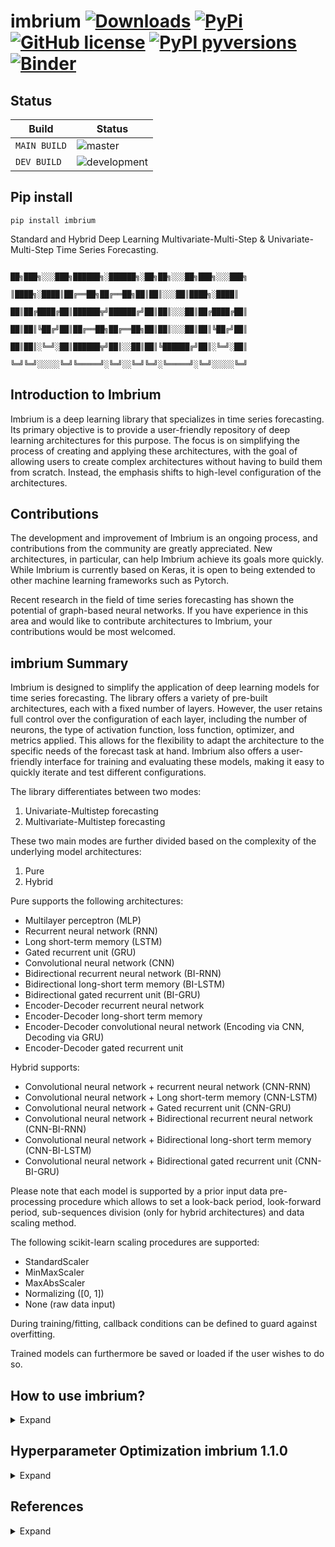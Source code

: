 # imbrium [![Downloads](https://pepy.tech/badge/imbrium)](https://pepy.tech/project/imbrium) [![PyPi](https://img.shields.io/pypi/v/imbrium.svg?color=blue)](https://pypi.org/project/imbrium/) [![GitHub license](https://img.shields.io/github/license/maxmekiska/Imbrium?color=black)](https://github.com/maxmekiska/Imbrium/blob/main/LICENSE) [![PyPI pyversions](https://img.shields.io/pypi/pyversions/imbrium.svg)](https://pypi.python.org/project/imbrium/) [![Binder](https://mybinder.org/badge_logo.svg)](https://mybinder.org/v2/gh/maxmekiska/ImbriumTesting-Demo/main?labpath=TestImbrium.ipynb)
 
## Status

| Build | Status|
|---|---|
| `MAIN BUILD`  |  ![master](https://github.com/maxmekiska/imbrium/actions/workflows/main.yml/badge.svg?branch=main) |
|  `DEV BUILD`   |  ![development](https://github.com/maxmekiska/imbrium/actions/workflows/main.yml/badge.svg?branch=development) |

## Pip install

```shell
pip install imbrium
```

Standard and Hybrid Deep Learning Multivariate-Multi-Step & Univariate-Multi-Step
Time Series Forecasting.


                          ██╗███╗░░░███╗██████╗░██████╗░██╗██╗░░░██╗███╗░░░███╗
                            ║████╗░████║██╔══██╗██╔══██╗██║██║░░░██║████╗░████║
                          ██║██╔████╔██║██████╦╝██████╔╝██║██║░░░██║██╔████╔██║
                          ██║██║╚██╔╝██║██╔══██╗██╔══██╗██║██║░░░██║██║╚██╔╝██║
                          ██║██║░╚═╝░██║██████╦╝██║░░██║██║╚██████╔╝██║░╚═╝░██║
                          ╚═╝╚═╝░░░░░╚═╝╚═════╝░╚═╝░░╚═╝╚═╝░╚═════╝░╚═╝░░░░░╚═╝


## Introduction to Imbrium

Imbrium is a deep learning library that specializes in time series forecasting. Its primary objective is to provide a user-friendly repository of deep learning architectures for this purpose. The focus is on simplifying the process of creating and applying these architectures, with the goal of allowing users to create complex architectures without having to build them from scratch. Instead, the emphasis shifts to high-level configuration of the architectures.

## Contributions

The development and improvement of Imbrium is an ongoing process, and contributions from the community are greatly appreciated. New architectures, in particular, can help Imbrium achieve its goals more quickly. While Imbrium is currently based on Keras, it is open to being extended to other machine learning frameworks such as Pytorch.

Recent research in the field of time series forecasting has shown the potential of graph-based neural networks. If you have experience in this area and would like to contribute architectures to Imbrium, your contributions would be most welcomed.

## imbrium Summary

Imbrium is designed to simplify the application of deep learning models for time series forecasting. The library offers a variety of pre-built architectures, each with a fixed number of layers. However, the user retains full control over the configuration of each layer, including the number of neurons, the type of activation function, loss function, optimizer, and metrics applied. This allows for the flexibility to adapt the architecture to the specific needs of the forecast task at hand. Imbrium also offers a user-friendly interface for training and evaluating these models, making it easy to quickly iterate and test different configurations.


The library differentiates between two
modes:

1. Univariate-Multistep forecasting
2. Multivariate-Multistep forecasting

These two main modes are further divided based on the complexity of the underlying model architectures:

1. Pure
2. Hybrid

Pure supports the following architectures:

- Multilayer perceptron (MLP)
- Recurrent neural network (RNN)
- Long short-term memory (LSTM)
- Gated recurrent unit (GRU)
- Convolutional neural network (CNN)
- Bidirectional recurrent neural network (BI-RNN)
- Bidirectional long-short term memory (BI-LSTM)
- Bidirectional gated recurrent unit (BI-GRU)
- Encoder-Decoder recurrent neural network
- Encoder-Decoder long-short term memory
- Encoder-Decoder convolutional neural network (Encoding via CNN, Decoding via GRU)
- Encoder-Decoder gated recurrent unit

Hybrid supports:

- Convolutional neural network + recurrent neural network (CNN-RNN)
- Convolutional neural network + Long short-term memory (CNN-LSTM)
- Convolutional neural network + Gated recurrent unit (CNN-GRU)
- Convolutional neural network + Bidirectional recurrent neural network (CNN-BI-RNN)
- Convolutional neural network + Bidirectional long-short term memory (CNN-BI-LSTM)
- Convolutional neural network + Bidirectional gated recurrent unit (CNN-BI-GRU)

Please note that each model is supported by a prior input data pre-processing procedure which allows to set a look-back period, look-forward period, sub-sequences division (only for hybrid architectures) and data scaling method.

The following scikit-learn scaling procedures are supported:

- StandardScaler
- MinMaxScaler
- MaxAbsScaler
- Normalizing ([0, 1])
- None (raw data input)

During training/fitting, callback conditions can be defined to guard against
overfitting.

Trained models can furthermore be saved or loaded if the user wishes to do so.

## How to use imbrium?

<details>
  <summary>Expand</summary>
  <br>

Attention: Typing has been left in the below examples to ease the configuration readability.

#### Version updates:

##### Version >= 1.2.0

Version 1.2.0 started supporting tensor board dashboards: https://www.tensorflow.org/tensorboard/get_started

##### Version >= 1.3.0

Version 1.3.0 started supporting adjustable layer depth configurations for all architectures. If you wish to adjust the layer depth, please make sure to include a custom layer_config accounting for the correct number of layers. The last layer cannot contain a dropout parameter -> tuple needs to be of length 3: (neurons, activation, regularization).

### `Univariate Models`:

1. Univariate-Multistep forecasting - Pure architectures

```python
from imbrium.predictors.univarpure import PureUni

predictor = PureUni(
                    steps_past: int,
                    steps_future: int,
                    data = pd.DataFrame(),
                    scale: str = ''
                   )

# Choose between one of the architectures:

predictor.create_mlp(
                     optimizer: str = 'adam',
                     optimizer_args: dict = None,
                     loss: str = 'mean_squared_error',
                     metrics: str = 'mean_squared_error',
                     dense_block_one: int = 1,
                     dense_block_two: int = 1,
                     dense_block_three: int = 1,
                     layer_config: dict =
                     {
                      'layer0': (50, 'relu', 0.0, 0.0), # (neurons, activation, regularization, dropout)
                      'layer1': (25,'relu', 0.0, 0.0), # (neurons, activation, regularization, dropout)
                      'layer2': (25, 'relu', 0.0) # (neurons, activation, regularization)
                      }
                    )

predictor.create_rnn(
                     optimizer: str = 'adam',
                     optimizer_args: dict = None,
                     loss: str = 'mean_squared_error',
                     metrics: str = 'mean_squared_error',
                     rnn_block_one: int = 1,
                     rnn_block_two: int = 1,
                     rnn_block_three: int = 1,
                     layer_config: dict = 
                     {
                      'layer0': (40, 'relu', 0.0, 0.0), # (neurons, activation, regularization, dropout)
                      'layer1': (50,'relu', 0.0, 0.0), # (neurons, activation, regularization, dropout)
                      'layer2': (50, 'relu', 0.0) # (neurons, activation, regularization)
                     }
                    )

predictor.create_lstm(
                      optimizer: str = 'adam',
                      optimizer_args: dict = None,
                      loss: str = 'mean_squared_error',
                      metrics: str = 'mean_squared_error',
                      lstm_block_one: int = 1,
                      lstm_block_two: int = 1,
                      lstm_block_three: int = 1,
                      layer_config: dict =
                      {
                        'layer0': (40, 'relu', 0.0, 0.0), # (neurons, activation, regularization, dropout)
                        'layer1': (50,'relu', 0.0, 0.0), # (neurons, activation, regularization, dropout)
                        'layer2': (50, 'relu', 0.0) # (neurons, activation, regularization)
                      }
                     )

predictor.create_gru(
                     optimizer: str = 'adam',
                     optimizer_args: dict = None,
                     loss: str = 'mean_squared_error',
                     metrics: str = 'mean_squared_error',
                     gru_block_one: int = 1,
                     gru_block_two: int = 1,
                     gru_block_three: int = 1,
                     layer_config: dict =
                     {
                      'layer0': (40, 'relu', 0.0, 0.0), # (neurons, activation, regularization, dropout)
                      'layer1': (50,'relu', 0.0, 0.0), # (neurons, activation, regularization, dropout)
                      'layer2': (50, 'relu', 0.0) # (neurons, activation, regularization)
                     }
                    )

predictor.create_cnn(
                     optimizer: str = 'adam',
                     optimizer_args: dict = None,
                     loss: str = 'mean_squared_error',
                     metrics: str = 'mean_squared_error',
                     conv_block_one: int = 1,
                     conv_block_two: int = 1,
                     dense_block_one: int = 1,
                     layer_config: dict =
                     {
                      'layer0': (64, 1, 'relu', 0.0, 0.0), # (filter_size, kernel_size, activation, regularization, dropout)
                      'layer1': (32, 1, 'relu', 0.0, 0.0), # (filter_size, kernel_size, activation, regularization, dropout)
                      'layer2': (2), # (pool_size)
                      'layer3': (50, 'relu', 0.0) # (neurons, activation, regularization)
                     }
                    )

predictor.create_birnn(
                       optimizer: str = 'adam',
                       optimizer_args: dict = None,
                       loss: str = 'mean_squared_error',
                       metrics: str = 'mean_squared_error',
                       birnn_block_one: int = 1,
                       rnn_block_one: int = 1,
                       layer_config: dict =
                       {
                        'layer0': (50, 'relu', 0.0, 0.0), # (neurons, activation, regularization, dropout)
                        'layer1': (50, 'relu', 0.0) # (neurons, activation, regularization)
                       }
                      )

predictor.create_bilstm(
                        optimizer: str = 'adam', 
                        optimizer_args: dict = None,
                        loss: str = 'mean_squared_error',
                        metrics: str = 'mean_squared_error',
                        bilstm_block_one: int = 1,
                        lstm_block_one: int = 1,
                        layer_config: dict = 
                        {
                          'layer0': (50, 'relu', 0.0, 0.0), # (neurons, activation, regularization, dropout)
                          'layer1': (50, 'relu', 0.0) # (neurons, activation, regularization)
                        }
                       )

predictor.create_bigru(
                       optimizer: str = 'adam',
                       optimizer_args: dict = None,
                       loss: str = 'mean_squared_error',
                       metrics: str = 'mean_squared_error',
                       bigru_block_one: int = 1,
                       gru_block_one: int = 1,
                       layer_config: dict = 
                       {
                        'layer0': (50, 'relu', 0.0, 0.0), # (neurons, activation, regularization, dropout)
                        'layer1': (50, 'relu', 0.0) # (neurons, activation, regularization)
                       }
                      )

predictor.create_encdec_rnn(
                            optimizer: str = 'adam',
                            optimizer_args: dict = None,
                            loss: str = 'mean_squared_error',
                            metrics: str = 'mean_squared_error',
                            enc_rnn_block_one: int = 1,
                            enc_rnn_block_two: int = 1,
                            dec_rnn_block_one: int = 1,
                            dec_rnn_block_two: int = 1,
                            layer_config: dict =
                            {
                              'layer0': (100, 'relu', 0.0, 0.0), # (neurons, activation, regularization, dropout)
                              'layer1': (50, 'relu', 0.0, 0.0), # (neurons, activation, regularization, dropout)
                              'layer2': (50, 'relu', 0.0, 0.0),  # (neurons, activation, regularization, dropout)
                              'layer3': (100, 'relu', 0.0) # (neurons, activation, regularization)
                            }
                           )

predictor.create_encdec_lstm(
                             optimizer: str = 'adam',
                             optimizer_args: dict = None,
                             loss: str = 'mean_squared_error',
                             metrics: str = 'mean_squared_error',
                             enc_lstm_block_one: int = 1,
                             enc_lstm_block_two: int = 1,
                             dec_lstm_block_one: int = 1,
                             dec_lstm_block_two: int = 1,
                             layer_config: dict = 
                             {
                              'layer0': (100, 'relu', 0.0, 0.0), # (neurons, activation, regularization, dropout)
                              'layer1': (50, 'relu', 0.0, 0.0), # (neurons, activation, regularization, dropout)
                              'layer2': (50, 'relu', 0.0, 0.0), # (neurons, activation, regularization, dropout)
                              'layer3': (100, 'relu', 0.0) # (neurons, activation, regularization)
                             }
                            )

predictor.create_encdec_cnn(
                            optimizer: str = 'adam',
                            optimizer_args: dict = None,
                            loss: str = 'mean_squared_error',
                            metrics: str = 'mean_squared_error',
                            enc_conv_block_one: int = 1,
                            enc_conv_block_two: int = 1,
                            dec_gru_block_one: int = 1,
                            dec_gru_block_two: int = 1,
                            layer_config: dict = 
                            {
                              'layer0': (64, 1, 'relu', 0.0, 0.0), # (filter_size, kernel_size, activation, regularization, dropout)
                              'layer1': (32, 1, 'relu', 0.0, 0.0), # (filter_size, kernel_size, activation, regularization, dropout)
                              'layer2': (2), # (pool_size)
                              'layer3': (50, 'relu', 0.0, 0.0), # (neurons, activation, regularization, dropout)
                              'layer4': (100, 'relu', 0.0)  # (neurons, activation, regularization)
                            }
                          )

predictor.create_encdec_gru(
                            optimizer: str = 'adam',
                            optimizer_args: dict = None,
                            loss: str = 'mean_squared_error',
                            metrics: str = 'mean_squared_error',
                            enc_gru_block_one: int = 1,
                            enc_gru_block_two: int = 1,
                            dec_gru_block_one: int = 1,
                            dec_gru_block_two: int = 1,
                            layer_config: dict = 
                            {
                              'layer0': (100, 'relu', 0.0, 0.0), # (neurons, activation, regularization, dropout)
                              'layer1': (50, 'relu', 0.0, 0.0), # (neurons, activation, regularization, dropout)
                              'layer2': (50, 'relu', 0.0, 0.0), # (neurons, activation, regularization, dropout)
                              'layer3': (100, 'relu', 0.0) # (neurons, activation, regularization)
                            }
                          )

# Fit the predictor object - more callback settings at:

# https://www.tensorflow.org/api_docs/python/tf/keras/callbacks/EarlyStopping

predictor.fit_model(
                    epochs: int,
                    show_progress: int = 1,
                    validation_split: float = 0.20,
                    board: bool = True, # record training progress in tensorboard
                    monitor='loss', 
                    patience=3
                   )

# Have a look at the model performance
predictor.show_performance(metric_name: str = None) # optionally plot metric name against loss

# Make a prediction based on new unseen data
predictor.predict(data)

# Safe your model:
predictor.save_model()

# Load a model:
# Step 1: initialize a new predictor object with same characteristics as model to load
# Step 2: Do not pass in any data
# Step 3: Invoke the method load_model()
# optional Step 4: Use the setter method set_model_id(name: str) to give model a name

loading_predictor = PureUni(steps_past: int, steps_future: int)
loading_predictor.load_model(location: str)
loading_predictor.set_model_id(name: str)
```

2. Univariate-Multistep forecasting - Hybrid architectures

```python
from imbrium.predictors.univarhybrid import HybridUni

predictor = HybridUni(
                      sub_seq: int,
                      steps_past: int,
                      steps_future: int, data = pd.DataFrame(),
                      scale: str = ''
                     )

# Choose between one of the architectures:

predictor.create_cnnrnn(
                        optimizer: str = 'adam',
                        optimizer_args: dict = None,
                        loss: str = 'mean_squared_error',
                        metrics: str = 'mean_squared_error',
                        conv_block_one: int = 1,
                        conv_block_two: int = 1,
                        rnn_block_one: int = 1,
                        rnn_block_two: int = 1,
                        layer_config = 
                        {
                          'layer0': (64, 1, 'relu', 0.0, 0.0),  # (filter_size, kernel_size, activation, regularization, dropout)
                          'layer1': (32, 1, 'relu', 0.0, 0.0), # (filter_size, kernel_size, activation, regularization, dropout)
                          'layer2': (2), # (pool_size)
                          'layer3': (50,'relu', 0.0, 0.0), # (neurons, activation, regularization, dropout)
                          'layer4': (25, 'relu', 0.0, 0.0) # (neurons, activation, regularization, dropout)
                        }
                      )

predictor.create_cnnlstm(
                         optimizer: str = 'adam', 
                         optimizer_args: dict = None,
                         loss: str = 'mean_squared_error',
                         metrics: str = 'mean_squared_error',
                         conv_block_one: int = 1,
                         conv_block_two: int = 1,
                         lstm_block_one: int = 1,
                         lstm_block_two: int = 1,
                         layer_config = 
                        {
                          'layer0': (64, 1, 'relu', 0.0, 0.0),  # (filter_size, kernel_size, activation, regularization, dropout)
                          'layer1': (32, 1, 'relu', 0.0, 0.0), # (filter_size, kernel_size, activation, regularization, dropout)
                          'layer2': (2), # (pool_size)
                          'layer3': (50, 'relu', 0.0, 0.0), # (neurons, activation, regularization, dropout)
                          'layer4': (25, 'relu', 0.0) # (neurons, activation, regularization)
                        }
                      )

predictor.create_cnngru(
                        optimizer: str = 'adam',
                        optimizer_args: dict = None,
                        loss: str = 'mean_squared_error',
                        metrics: str = 'mean_squared_error',
                        conv_block_one: int = 1,
                        conv_block_two: int = 1,
                        gru_block_one: int = 1,
                        gru_block_two: int = 1,
                        layer_config =
                        {
                          'layer0': (64, 1, 'relu', 0.0, 0.0), # (filter_size, kernel_size, activation, regularization, dropout)
                          'layer1': (32, 1, 'relu', 0.0, 0.0), # (filter_size, kernel_size, activation, regularization, dropout)
                          'layer2': (2), # (pool_size)
                          'layer3': (50, 'relu', 0.0, 0.0), # (neurons, activation, regularization, dropout)
                          'layer4': (25, 'relu', 0.0) # (neurons, activation, regularization)
                        }
                      )

predictor.create_cnnbirnn(
                          optimizer: str = 'adam',
                          optimizer_args: dict = None,
                          loss: str = 'mean_squared_error',
                          metrics: str = 'mean_squared_error',
                          conv_block_one: int = 1,
                          conv_block_two: int = 1,
                          birnn_block_one: int = 1,
                          rnn_block_one: int = 1,
                          layer_config =
                          {
                            'layer0': (64, 1, 'relu', 0.0, 0.0), # (filter_size, kernel_size, activation, regularization, dropout)
                            'layer1': (32, 1, 'relu', 0.0, 0.0), # (filter_size, kernel_size, activation, regularization, dropout)
                            'layer2': (2), # (pool_size)
                            'layer3': (50, 'relu', 0.0, 0.0), # (neurons, activation, regularization, dropout)
                            'layer4': (25, 'relu', 0.0) # (neurons, activation, regularization)
                          }
                        )

predictor.create_cnnbilstm(
                           optimizer: str = 'adam',
                           optimizer_args: dict = None,
                           loss: str = 'mean_squared_error',
                           metrics: str = 'mean_squared_error',
                           conv_block_one: int = 1,
                           conv_block_two: int = 1,
                           bilstm_block_one: int = 1,
                           lstm_block_one: int = 1,
                           layer_config =
                           {
                            'layer0': (64, 1, 'relu', 0.0, 0.0), # (filter_size, kernel_size, activation, regularization, dropout)
                            'layer1': (32, 1, 'relu', 0.0, 0.0), # (filter_size, kernel_size, activation, regularization, dropout)
                            'layer2': (2), # (pool_size)
                            'layer3': (50, 'relu', 0.0, 0.0), # (neurons, activation, regularization, dropout)
                            'layer4': (25, 'relu', 0.0) # (neurons, activation, regularization)
                            }
                          )

predictor.create_cnnbigru(
                          optimizer: str = 'adam',
                          optimizer_args: dict = None,
                          loss: str = 'mean_squared_error',
                          metrics: str = 'mean_squared_error',
                          conv_block_one: int = 1,
                          conv_block_two: int = 1,
                          bigru_block_one: int = 1,
                          gru_block_one: int = 1,
                          layer_config =
                          {
                            'layer0': (64, 1, 'relu', 0.0, 0.0), # (filter_size, kernel_size, activation, regularization, dropout)
                            'layer1': (32, 1, 'relu', 0.0, 0.0), # (filter_size, kernel_size, activation, regularization, dropout)
                            'layer2': (2), # (pool_size)
                            'layer3': (50, 'relu', 0.0, 0.0), # (neurons, activation, regularization, dropout)
                            'layer4': (25, 'relu', 0.0) # (neurons, activation, regularization)
                          }
                        )

# Fit the predictor object - more callback settings at:

# https://www.tensorflow.org/api_docs/python/tf/keras/callbacks/EarlyStopping

predictor.fit_model(
                    epochs: int,
                    show_progress: int = 1,
                    validation_split: float = 0.20,
                    board: bool = True, # record training progress in tensorboard
                    monitor='loss',
                    patience=3
                    )

# Have a look at the model performance
predictor.show_performance(metric_name: str = None) # optionally plot metric name against loss

# Make a prediction based on new unseen data
predictor.predict(data: array)

# Safe your model:
predictor.save_model()

# Load a model:
# Step 1: initialize a new predictor object with same characteristics as model to load
# Step 2: Do not pass in any data
# Step 3: Invoke the method load_model()
# optional Step 4: Use the setter method set_model_id(name: str) to give model a name

loading_predictor =  HybridUni(sub_seq: int, steps_past: int, steps_future: int)
loading_predictor.load_model(location: str)
loading_predictor.set_model_id(name: str)
```

### `Multivariate Models`:

1. Multivariate-Multistep forecasting - Pure architectures

```python
from imbrium.predictors.multivarpure import PureMulti

# please make sure that the target feature is the first variable in the feature list
predictor = PureMulti(steps_past: int, steps_future: int, data = DataFrame(), features = [], scale: str = '')

# Choose between one of the architectures:

predictor.create_mlp(
                     optimizer: str = 'adam',
                     optimizer_args: dict = None,
                     loss: str = 'mean_squared_error',
                     metrics: str = 'mean_squared_error',
                     dense_block_one: int = 1,
                     dense_block_two: int = 1,
                     dense_block_three: int = 1,
                     layer_config: dict =
                     {
                      'layer0': (50, 'relu', 0.0, 0.0), # (neurons, activation, regularization, dropout)
                      'layer1': (25,'relu', 0.0, 0.0), # (neurons, activation, regularization, dropout)
                      'layer2': (25, 'relu', 0.0) # (neurons, activation, regularization)
                     }
                    )

predictor.create_rnn(
                     optimizer: str = 'adam',
                     optimizer_args: dict = None,
                     loss: str = 'mean_squared_error',
                     metrics: str = 'mean_squared_error',
                     rnn_block_one: int = 1,
                     rnn_block_two: int = 1,
                     rnn_block_three: int = 1,
                     layer_config: dict = 
                     {
                      'layer0': (40, 'relu', 0.0, 0.0), # (neurons, activation, regularization, dropout)
                      'layer1': (50,'relu', 0.0, 0.0), # (neurons, activation, regularization, dropout)
                      'layer2': (50, 'relu', 0.0) # (neurons, activation, regularization)
                     }
                    )

predictor.create_lstm(
                      optimizer: str = 'adam',
                      optimizer_args: dict = None,
                      loss: str = 'mean_squared_error',
                      metrics: str = 'mean_squared_error',
                      lstm_block_one: int = 1,
                      lstm_block_two: int = 1,
                      lstm_block_three: int = 1,
                      layer_config: dict =
                      {
                        'layer0': (40, 'relu', 0.0, 0.0), # (neurons, activation, regularization, dropout)
                        'layer1': (50,'relu', 0.0, 0.0),  # (neurons, activation, regularization, dropout)
                        'layer2': (50, 'relu', 0.0) # (neurons, activation, regularization)
                      }
                    )

predictor.create_gru(
                     optimizer: str = 'adam',
                     optimizer_args: dict = None,
                     loss: str = 'mean_squared_error',
                     metrics: str = 'mean_squared_error',
                     gru_block_one: int = 1,
                     gru_block_two: int = 1,
                     gru_block_three: int = 1,
                     layer_config: dict =
                     {
                      'layer0': (40, 'relu', 0.0, 0.0), # (neurons, activation, regularization, dropout)
                      'layer1': (50,'relu', 0.0, 0.0), # (neurons, activation, regularization, dropout)
                      'layer2': (50, 'relu', 0.0) # (neurons, activation, regularization)
                     } 
                    )

predictor.create_cnn(
                     optimizer: str = 'adam',
                     optimizer_args: dict = None,
                     loss: str = 'mean_squared_error',
                     metrics: str = 'mean_squared_error',
                     conv_block_one: int = 1,
                     conv_block_two: int = 1,
                     dense_block_one: int = 1,
                     layer_config: dict =
                     {
                      'layer0': (64, 1, 'relu', 0.0, 0.0), # (filter_size, kernel_size, activation, regularization, dropout)
                      'layer1': (32, 1, 'relu', 0.0, 0.0), # (filter_size, kernel_size, activation, regularization, dropout)
                      'layer2': (2), # (pool_size)
                      'layer3': (50, 'relu', 0.0) # (neurons, activation, regularization)
                     }
                    )

predictor.create_birnn(
                       optimizer: str = 'adam',
                       optimizer_args: dict = None,
                       loss: str = 'mean_squared_error',
                       metrics: str = 'mean_squared_error',
                       birnn_block_one: int = 1,
                       rnn_block_one: int = 1,
                       layer_config: dict =
                       {
                        'layer0': (50, 'relu', 0.0, 0.0), # (neurons, activation, regularization, dropout)
                        'layer1': (50, 'relu', 0.0) # (neurons, activation, regularization)
                       }
                      )

predictor.create_bilstm(
                        optimizer: str = 'adam',
                        optimizer_args: dict = None,
                        loss: str = 'mean_squared_error',
                        metrics: str = 'mean_squared_error',
                        bilstm_block_one: int = 1,
                        lstm_block_one: int = 1,
                        layer_config: dict =
                        {
                          'layer0': (50, 'relu', 0.0, 0.0), # (neurons, activation, regularization, dropout)
                          'layer1': (50, 'relu', 0.0) # (neurons, activation, regularization)
                        }
                      )

predictor.create_bigru(
                       optimizer: str = 'adam',
                       optimizer_args: dict = None,
                       loss: str = 'mean_squared_error',
                       metrics: str = 'mean_squared_error',
                       bigru_block_one: int = 1,
                       gru_block_one: int = 1,
                       layer_config: dict =
                       {
                        'layer0': (50, 'relu', 0.0, 0.0), # (neurons, activation, regularization, dropout)
                        'layer1': (50, 'relu', 0.0) # (neurons, activation, regularization)
                       }
                      )

predictor.create_encdec_rnn(
                            optimizer: str = 'adam',
                            optimizer_args: dict = None,
                            loss: str = 'mean_squared_error',
                            metrics: str = 'mean_squared_error',
                            enc_rnn_block_one: int = 1,
                            enc_rnn_block_two: int = 1,
                            dec_rnn_block_one: int = 1,
                            dec_rnn_block_two: int = 1,
                            layer_config: dict =
                            {
                              'layer0': (100, 'relu', 0.0, 0.0), # (neurons, activation, regularization, dropout)
                              'layer1': (50, 'relu', 0.0, 0.0), # (neurons, activation, regularization, dropout)
                              'layer2': (50, 'relu', 0.0, 0.0), # (neurons, activation, regularization, dropout)
                              'layer3': (100, 'relu', 0.0) # (neurons, activation, regularization)
                            }
                          )

predictor.create_encdec_lstm(
                             optimizer: str = 'adam',
                             optimizer_args: dict = None,
                             loss: str = 'mean_squared_error',
                             metrics: str = 'mean_squared_error',
                             enc_lstm_block_one: int = 1,
                             enc_lstm_block_two: int = 1,
                             dec_lstm_block_one: int = 1,
                             dec_lstm_block_two: int = 1,
                             layer_config: dict =
                             {
                              'layer0': (100, 'relu', 0.0, 0.0), # (neurons, activation, regularization, dropout)
                              'layer1': (50, 'relu', 0.0, 0.0), # (neurons, activation, regularization, dropout)
                              'layer2': (50, 'relu', 0.0, 0.0), # (neurons, activation, regularization, dropout)
                              'layer3': (100, 'relu', 0.0) # (neurons, activation, regularization)
                             }
                            )

predictor.create_encdec_cnn(
                            optimizer: str = 'adam',
                            optimizer_args: dict = None,
                            loss: str = 'mean_squared_error',
                            metrics: str = 'mean_squared_error',
                            enc_conv_block_one: int = 1,
                            enc_conv_block_two: int = 1,
                            dec_gru_block_one: int = 1,
                            dec_gru_block_two: int = 1,
                            layer_config: dict =
                            {
                              'layer0': (64, 1, 'relu', 0.0, 0.0), # (filter_size, kernel_size, activation, regularization, dropout)
                              'layer1': (32, 1, 'relu', 0.0, 0.0), # (filter_size, kernel_size, activation, regularization, dropout)
                              'layer2': (2), # (pool_size)
                              'layer3': (50, 'relu', 0.0, 0.0), # (neurons, activation, regularization, dropout)
                              'layer4': (100, 'relu', 0.0) # (neurons, activation, regularization)
                            }
                          )

predictor.create_encdec_gru(
                            optimizer: str = 'adam',
                            optimizer_args: dict = None,
                            loss: str = 'mean_squared_error',
                            metrics: str = 'mean_squared_error',
                            enc_gru_block_one: int = 1,
                            enc_gru_block_two: int = 1,
                            dec_gru_block_one: int = 1,
                            dec_gru_block_two: int = 1,
                            layer_config: dict =
                            {
                              'layer0': (100, 'relu', 0.0, 0.0), # (neurons, activation, regularization, dropout)
                              'layer1': (50, 'relu', 0.0, 0.0), # (neurons, activation, regularization, dropout)
                              'layer2': (50, 'relu', 0.0, 0.0), # (neurons, activation, regularization, dropout)
                              'layer3': (100, 'relu', 0.0) # (neurons, activation, regularization)
                            }
                          )

# Fit the predictor object - more callback settings at:

# https://www.tensorflow.org/api_docs/python/tf/keras/callbacks/EarlyStopping

predictor.fit_model(
                    epochs: int,
                    show_progress: int = 1,
                    validation_split: float = 0.20,
                    board: bool = True, # record training progress in tensorboard
                    monitor='loss',
                    patience=3
                  )

# Have a look at the model performance
predictor.show_performance(metric_name: str = None) # optionally plot metric name against loss

# Make a prediction based on new unseen data
predictor.predict(data: array)

# Safe your model:
predictor.save_model()

# Load a model:
# Step 1: initialize a new predictor object with same characteristics as model to load
# Step 2: Do not pass in any data
# Step 3: Invoke the method load_model()
# optional Step 4: Use the setter method set_model_id(name: str) to give model a name

loading_predictor = PureMulti(steps_past: int, steps_future: int)
loading_predictor.load_model(location: str)
loading_predictor.set_model_id(name: str)
```
2. Multivariate-Multistep forecasting - Hybrid architectures

```python
from imbrium.predictors.multivarhybrid import HybridMulti

# please make sure that the target feature is the first variable in the feature list
predictor = HybridMulti(sub_seq: int, steps_past: int, steps_future: int, data = DataFrame(), features:list = [], scale: str = '')

# Choose between one of the architectures:

predictor.create_cnnrnn(
                        optimizer: str = 'adam',
                        optimizer_args: dict = None,
                        loss: str = 'mean_squared_error',
                        metrics: str = 'mean_squared_error',
                        conv_block_one: int = 1,
                        conv_block_two: int = 1,
                        rnn_block_one: int = 1,
                        rnn_block_two: int = 1,
                        layer_config =
                        {
                          'layer0': (64, 1, 'relu', 0.0, 0.0), # (filter_size, kernel_size, activation, regularization, dropout)
                          'layer1': (32, 1, 'relu', 0.0, 0.0), # (filter_size, kernel_size, activation, regularization, dropout)
                          'layer2': (2), # (pool_size)
                          'layer3': (50, 'relu', 0.0, 0.0), # (neurons, activation, regularization, dropout)
                          'layer4': (25, 'relu', 0.0) # (neurons, activation, regularization)
                        }
                      )

predictor.create_cnnlstm(
                         optimizer: str = 'adam',
                         optimizer_args: dict = None,
                         loss: str = 'mean_squared_error',
                         metrics: str = 'mean_squared_error',
                         conv_block_one: int = 1,
                         conv_block_two: int = 1,
                         lstm_block_one: int = 1,
                         lstm_block_two: int = 1,
                         layer_config =
                         {
                          'layer0': (64, 1, 'relu', 0.0, 0.0), # (filter_size, kernel_size, activation, regularization, dropout)
                          'layer1': (32, 1, 'relu', 0.0, 0.0), # (filter_size, kernel_size, activation, regularization, dropout)
                          'layer2': (2), # (pool_size)
                          'layer3': (50, 'relu', 0.0, 0.0), # (neurons, activation, regularization, dropout)
                          'layer4': (25, 'relu', 0.0) # (neurons, activation, regularization)
                         }
                        )

predictor.create_cnngru(
                        optimizer: str = 'adam',
                        optimizer_args: dict = None,
                        loss: str = 'mean_squared_error',
                        metrics: str = 'mean_squared_error',
                        conv_block_one: int = 1,
                        conv_block_two: int = 1,
                        gru_block_one: int = 1,
                        gru_block_two: int = 1,
                        layer_config =
                        {
                          'layer0': (64, 1, 'relu', 0.0, 0.0), # (filter_size, kernel_size, activation, regularization, dropout)
                          'layer1': (32, 1, 'relu', 0.0, 0.0), # (filter_size, kernel_size, activation, regularization, dropout)
                          'layer2': (2), # (pool_size)
                          'layer3': (50, 'relu', 0.0, 0.0), # (neurons, activation, regularization, dropout)
                          'layer4': (25, 'relu', 0.0) # (neurons, activation, regularization)
                        }
                      )

predictor.create_cnnbirnn(
                          optimizer: str = 'adam',
                          optimizer_args: dict = None,
                          loss: str = 'mean_squared_error',
                          metrics: str = 'mean_squared_error',
                          conv_block_one: int = 1,
                          conv_block_two: int = 1,
                          birnn_block_one: int = 1,
                          rnn_block_one: int = 1,
                          layer_config =
                          {
                            'layer0': (64, 1, 'relu', 0.0, 0.0), # (filter_size, kernel_size, activation, regularization, dropout)
                            'layer1': (32, 1, 'relu', 0.0, 0.0), # (filter_size, kernel_size, activation, regularization, dropout)
                            'layer2': (2), # (pool_size)
                            'layer3': (50, 'relu', 0.0, 0.0), # (neurons, activation, regularization, dropout)
                            'layer4': (25, 'relu', 0.0) # (neurons, activation, regularization)
                          }
                        )

predictor.create_cnnbilstm(
                           optimizer: str = 'adam',
                           optimizer_args: dict = None,
                           loss: str = 'mean_squared_error',
                           metrics: str = 'mean_squared_error',
                           conv_block_one: int = 1,
                           conv_block_two: int = 1,
                           bilstm_block_one: int = 1,
                           lstm_block_one: int = 1,
                           layer_config =
                           {
                            'layer0': (64, 1, 'relu', 0.0, 0.0), # (filter_size, kernel_size, activation, regularization, dropout)
                            'layer1': (32, 1, 'relu', 0.0, 0.0), # (filter_size, kernel_size, activation, regularization, dropout)
                            'layer2': (2), # (pool_size)
                            'layer3': (50, 'relu', 0.0, 0.0), # (neurons, activation, regularization, dropout)
                            'layer4': (25, 'relu', 0.0) # (neurons, activation, regularization)
                           }
                          )

predictor.create_cnnbigru(
                          optimizer: str = 'adam',
                          optimizer_args: dict = None,
                          loss: str = 'mean_squared_error',
                          metrics: str = 'mean_squared_error',
                          conv_block_one: int = 1,
                          conv_block_two: int = 1,
                          bigru_block_one: int = 1,
                          gru_block_one: int = 1,
                          layer_config =
                          {
                            'layer0': (64, 1, 'relu', 0.0, 0.0), # (filter_size, kernel_size, activation, regularization, dropout)
                            'layer1': (32, 1, 'relu', 0.0, 0.0), # (filter_size, kernel_size, activation, regularization, dropout)
                            'layer2': (2), # (pool_size)
                            'layer3': (50, 'relu', 0.0, 0.0), # (neurons, activation, regularization, dropout)
                            'layer4': (25, 'relu', 0.0) # (neurons, activation, regularization)
                          }
                        )

# Fit the predictor object - more callback settings at:

# https://www.tensorflow.org/api_docs/python/tf/keras/callbacks/EarlyStopping

predictor.fit_model(
                    epochs: int,
                    show_progress: int = 1,
                    validation_split: float = 0.20,
                    board: bool = True, # record training progress in tensorboard
                    monitor='loss',
                    patience=3
                  )

# Have a look at the model performance
predictor.show_performance(metric_name: str = None) # optionally plot metric name against loss

# Make a prediction based on new unseen data
predictor.predict(data: array)

# Safe your model:
predictor.save_model()

# Load a model:
# Step 1: initialize a new predictor object with same characteristics as model to load
# Step 2: Do not pass in any data
# Step 3: Invoke the method load_model()
# optional Step 4: Use the setter method set_model_id(name: str) to give model a name

loading_predictor =  HybridMulti(sub_seq: int, steps_past: int, steps_future: int)
loading_predictor.load_model(location: str)
loading_predictor.set_model_id(name: str)
```
</details>

## Hyperparameter Optimization imbrium 1.1.0
<details>
  <summary>Expand</summary>
  <br>

Starting from version 1.1.0, imbrium will support experimental hyperparamerter optimization for the model layer config and optimizer arguments. The optimization process uses the Optuna library (https://optuna.org/).

### Optimization via the seeker decorator

To leverage Optimization, use the new classes `OptimizePureUni`, `OptimizeHybridUni`, `OptimizePureMulti` and `OptimizeHybridMulti`. These classes implement optimizable model architecture methods:

`OptimizePureUni` & `OptimizePureMulti`:

  - create_fit_mlp
  - create_fit_rnn
  - create_fit_lstm
  - create_fit_cnn
  - create_fit_gru
  - create_fit_birnn
  - create_fit_bilstm
  - create_fit_bigru
  - create_fit_encdec_rnn
  - create_fit_encdec_lstm
  - create_fit_encdec_gru
  - create_fit_encdec_cnn

`OptimizeHybridUni` & `OptimizeHybridMulti`:

  - create_fit_cnnrnn
  - create_fit_cnnlstm
  - create_fit_cnngru
  - create_fit_cnnbirnn
  - create_fit_cnnbilstm
  - create_fit_cnnbigru

#### Example `OptimizePureUni`

```python
from imbrium.predictors.univarpure import OptimizePureUni
from imbrium.utils.optimization import seeker

# initialize optimizable predictor object
predictor = OptimizePureUni(steps_past=5, steps_future=10, data=data, scale='standard')


# use seeker decorator on optimization harness
@seeker(optimizer_range=["adam", "sgd"], 
        layer_config_range= [
            {
              'layer0': (5, 'relu'),
              'layer1': (10,'relu'),
              'layer2': (5, 'relu')
            },
            {
              'layer0': (2, 'relu'),
              'layer1': (5, 'relu'),
              'layer2': (2, 'relu')
            }
        ], 
        optimizer_args_range = [
            {
              'learning_rate': 0.02,
            },
            {
              'learning_rate': 0.0001,
            }
        ]
        optimization_target='minimize', n_trials = 2)
def create_fit_model(predictor: object, *args, **kwargs):
    # use optimizable create_fit_xxx method
    return predictor.create_fit_lstm(*args, **kwargs)


create_fit_model(
                 predictor,
                 loss='mean_squared_error',
                 metrics='mean_squared_error',
                 epochs=2,
                 show_progress=0,
                 validation_split=0.20,
                 board=True,
                 monitor='val_loss',
                 patience=2,
                 min_delta=0,
                 verbose=1
                )

predictor.show_performance()
predictor.predict(data.tail(5))
predictor.model_blueprint()
```

#### Example `OptimizeHybridUni`

```python
from imbrium.predictors.univarhybrid import OptimizeHybridUni
from imbrium.utils.optimization import seeker

predictor = OptimizeHybridUni(sub_seq = 2, steps_past = 10, steps_future = 5, data = data, scale = 'maxabs')

@seeker(optimizer_range=["adam", "sgd"], 
        layer_config_range= [
            {
              'layer0': (8, 1, 'relu'),
              'layer1': (4, 1, 'relu'),
              'layer2': (2),
              'layer3': (25, 'relu'),
              'layer4': (10, 'relu')
            },
            {
              'layer0': (16, 1, 'relu'),
              'layer1': (8, 1, 'relu'),
              'layer2': (2)
              'layer3': (55, 'relu'),
              'layer4': (10, 'relu')
            },
            {
              'layer0': (32, 1, 'relu'),
              'layer1': (16, 1, 'relu'),
              'layer2': (2),
              'layer3': (25, 'relu'),
              'layer4': (10, 'relu')
            }
        ], 
        optimizer_args_range = [
            {
              'learning_rate': 0.02,
            },
            {
              'learning_rate': 0.0001,
            }
        ]
        optimization_target='minimize', n_trials = 2)
def create_fit_model(predictor: object, *args, **kwargs):
    return predictor.create_fit_cnnlstm(*args, **kwargs)

create_fit_model(
                 predictor,
                 loss='mean_squared_error',
                 metrics='mean_squared_error',
                 epochs=2,
                 show_progress=0,
                 validation_split=0.20,
                 board=True,
                 monitor='val_loss',
                 patience=2,
                 min_delta=0,
                 verbose=1
                )

predictor.show_performance()
predictor.predict(data.tail(10))
predictor.model_blueprint()
```

#### Example `OptimizePureMulti`

```python
predictor = OptimizePureMulti(
                              steps_past =  5,
                              steps_future = 10,
                              data = data,
                              features = ['target', 'target', 'HouseAge', 'AveRooms', 'AveBedrms'],
                              scale = 'normalize'
                            )


@seeker(optimizer_range=["adam", "sgd"], 
        layer_config_range= [
            {
              'layer0': (5, 'relu'),
              'layer1': (10,'relu'),
              'layer2': (5, 'relu')
            },
            {
              'layer0': (2, 'relu'),
              'layer1': (5, 'relu'),
              'layer2': (2, 'relu')
            },
            {
              'layer0': (20, 'relu'),
              'layer1': (50, 'relu'),
              'layer2': (20, 'sigmoid')
            }
        ], 
        optimizer_args_range = [
            {
              'learning_rate': 0.02,
            },
            {
              'learning_rate': 0.0001,
            }
        ]
        optimization_target='minimize', n_trials = 3)
def create_fit_model(predictor: object, *args, **kwargs):
    return predictor.create_fit_lstm(*args, **kwargs)

create_fit_model(
                 predictor,
                 loss='mean_squared_error',
                 metrics='mean_squared_error',
                 epochs=2,
                 show_progress=1, 
                 validation_split=0.20,
                 board=True,
                 monitor='val_loss',
                 patience=2,
                 min_delta=0,
                 verbose=1
                )


predictor.show_performance()
predictor.predict(data[['target', 'HouseAge', 'AveRooms', 'AveBedrms']].tail(5))
predictor.model_blueprint()
```


#### Example `OptimizeHybridMulti`

```python
predictor = OptimizeHybridMulti(
                                sub_seq = 2, 
                                steps_past = 10,
                                steps_future = 5,
                                data = data,
                                features = ['target', 'target', 'HouseAge', 'AveRooms', 'AveBedrms'],
                                scale = 'normalize'
                              )


@seeker(optimizer_range=["adam", "sgd"], 
        layer_config_range= [
            {
              'layer0': (8, 1, 'relu'),
              'layer1': (4, 1, 'relu'),
              'layer2': (2),
              'layer3': (5, 'relu'),
              'layer4': (5, 'relu')
            },
            {
              'layer0': (8, 1, 'relu'),
              'layer1': (4, 1, 'relu'),
              'layer2': (2),
              'layer3': (5, 'relu'),
              'layer4': (5, 'relu')
            },
            {
              'layer0': (8, 1, 'relu'),
              'layer1': (4, 1, 'relu'),
              'layer2': (2),
              'layer3': (5, 'relu'),
              'layer4': (5, 'relu')
            }
        ], 
        optimizer_args_range = [
            {
              'learning_rate': 0.02,
            },
            {
              'learning_rate': 0.0001,
            }
        ]
        optimization_target='minimize', n_trials = 3)
def create_fit_model(predictor: object, *args, **kwargs):
    return predictor.create_fit_cnnlstm(*args, **kwargs)

create_fit_model(
                 predictor,
                 loss='mean_squared_error',
                 metrics='mean_squared_error',
                 epochs=2,
                 show_progress=1,
                 validation_split=0.20,
                 board=True,
                 monitor='val_loss',
                 patience=2,
                 min_delta=0,
                 verbose=1
                )


predictor.show_performance()
predictor.predict(data[['target', 'HouseAge', 'AveRooms', 'AveBedrms']].tail(10))
predictor.model_blueprint()
```
#### The shell of the seeker harness
  
```python
predictor = OptimizePureMulti(...)

@seeker(optimizer_range=[...], 
        layer_config_range= [
            {...},
            {...},
            {...}
        ], 
        optimizer_args_range = [
            {...},
            {...},
        ]
        optimization_target = '...', n_trials = x)
def create_fit_model(predictor: object, *args, **kwargs): # seeker harness
    return predictor.create_fit_xxx(*args, **kwargs)

create_fit_model(...) # execute seeker harness


predictor.show_performance()
predictor.predict(...)
predictor.model_blueprint()
```


</details>

## References

<details>
  <summary>Expand</summary>
  <br>

Brwonlee, J., 2016. Display deep learning model training history in keras [Online]. Available from:
https://machinelearningmastery.com/display-deep-
learning-model-training-history-in-keras/.

Brwonlee, J., 2018a. How to develop convolutional neural network models for time series forecasting [Online]. Available from:
https://machinelearningmastery.com/how-to-develop-convolutional-
neural-network-models-for-time-series-forecasting/.

Brwonlee, J., 2018b. How to develop lstm models for time series forecasting [Online]. Available from:
https://machinelearningmastery.com/how-to-develop-
lstm-models-for-time-series-forecasting/.

Brwonlee, J., 2018c. How to develop multilayer perceptron models for time series forecasting [Online]. Available from:
https://machinelearningmastery.com/how-to-develop-multilayer-
perceptron-models-for-time-series-forecasting/.

</details>